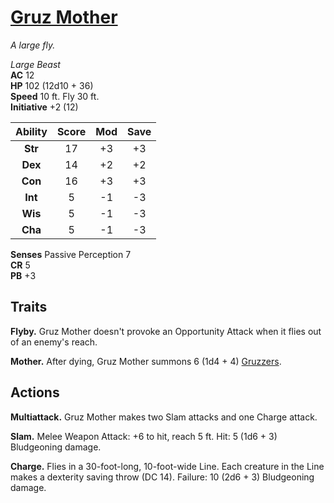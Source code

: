 # [Gruz Mother](https://hollowknight.wiki/w/Gruz_Mother)

*A large fly.*

*Large Beast*  
**AC** 12  
**HP** 102 (12d10 + 36)  
**Speed** 10 ft. Fly 30 ft.  
**Initiative** +2 (12)  

| Ability | Score | Mod | Save |
|:-------:|:-----:|:---:|:----:|
| **Str** | 17    | +3  | +3   |
| **Dex** | 14    | +2  | +2   |
| **Con** | 16    | +3  | +3   |
| **Int** | 5     | -1  | -3   |
| **Wis** | 5     | -1  | -3   |
| **Cha** | 5     | -1  | -3   |

**Senses** Passive Perception 7  
**CR** 5  
**PB** +3  

## Traits

**Flyby.** Gruz Mother doesn't provoke an Opportunity Attack when it flies out of an enemy's reach.

**Mother.** After dying, Gruz Mother summons 6 (1d4 + 4) [Gruzzers](/enemies/gruzzer.md).

## Actions

**Multiattack.** Gruz Mother makes two Slam attacks and one Charge attack.

**Slam.** Melee Weapon Attack: +6 to hit, reach 5 ft. Hit: 5 (1d6 + 3) Bludgeoning damage.

**Charge.** Flies in a 30-foot-long, 10-foot-wide Line. Each creature in the Line makes a dexterity saving throw (DC 14). Failure: 10 (2d6 + 3) Bludgeoning damage.

